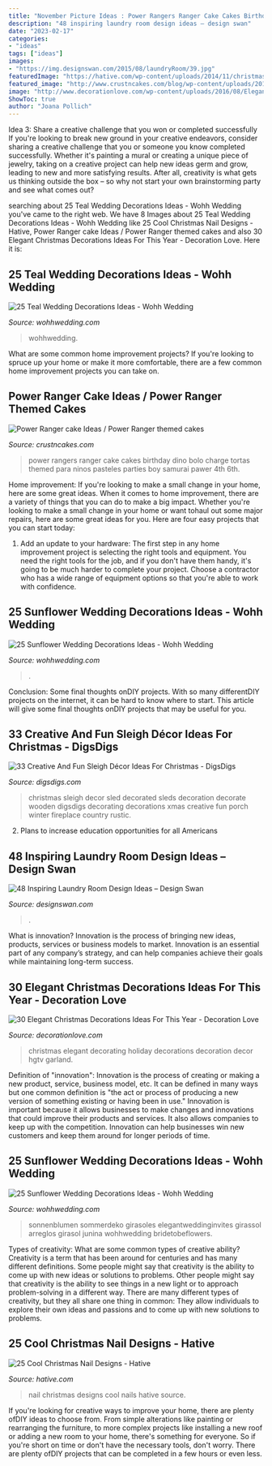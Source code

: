 ```yaml
---
title: "November Picture Ideas : Power Rangers Ranger Cake Cakes Birthday Dino Bolo Charge Tortas Themed Para Ninos Pasteles Parties Boy Samurai Pawer 4th 6th"
description: "48 inspiring laundry room design ideas – design swan"
date: "2023-02-17"
categories:
- "ideas"
tags: ["ideas"]
images:
- "https://img.designswan.com/2015/08/laundryRoom/39.jpg"
featuredImage: "https://hative.com/wp-content/uploads/2014/11/christmas-nail-designs/12-cool-christmas-nail-designs.jpg"
featured_image: "http://www.crustncakes.com/blog/wp-content/uploads/2015/11/e8cb0ec4fe24ca569a7e4d7021982309-714x1024.jpg"
image: "http://www.decorationlove.com/wp-content/uploads/2016/08/Elegant-Christmas-Garland-Decorating-Ideas.jpeg"
ShowToc: true
author: "Joana Pollich"
---
```



Idea 3: Share a creative challenge that you won or completed successfully
If you're looking to break new ground in your creative endeavors, consider sharing a creative challenge that you or someone you know completed successfully. Whether it's painting a mural or creating a unique piece of jewelry, taking on a creative project can help new ideas germ and grow, leading to new and more satisfying results. After all, creativity is what gets us thinking outside the box – so why not start your own brainstorming party and see what comes out?

	

		
searching about 25 Teal Wedding Decorations Ideas - Wohh Wedding you've came to the right web. We have 8 Images about 25 Teal Wedding Decorations Ideas - Wohh Wedding like 25 Cool Christmas Nail Designs - Hative, Power Ranger cake Ideas / Power Ranger themed cakes and also 30 Elegant Christmas Decorations Ideas For This Year - Decoration Love. Here it is:
		
    
## 25 Teal Wedding Decorations Ideas - Wohh Wedding

<img loading=lazy src="http://wohhwedding.com/wp-content/uploads/2016/05/Teal-Wedding-Centerpiece-Decorations.jpg" onerror="this.onerror=null;this.src='https://tse1.mm.bing.net/th?id=OIP.3a4tBSEBaQ8zVG8tz2cfPwHaLH&amp;pid=15.1';" alt="25 Teal Wedding Decorations Ideas - Wohh Wedding">

_Source: wohhwedding.com_

>wohhwedding. 

	

What are some common home improvement projects?
If you're looking to spruce up your home or make it more comfortable, there are a few common home improvement projects you can take on.

    
## Power Ranger Cake Ideas / Power Ranger Themed Cakes

<img loading=lazy src="http://www.crustncakes.com/blog/wp-content/uploads/2015/11/e8cb0ec4fe24ca569a7e4d7021982309-714x1024.jpg" onerror="this.onerror=null;this.src='https://tse4.mm.bing.net/th?id=OIP.0Oh_KnQMktND-FM2MkZiKwHaKn&amp;pid=15.1';" alt="Power Ranger cake Ideas / Power Ranger themed cakes">

_Source: crustncakes.com_

>power rangers ranger cake cakes birthday dino bolo charge tortas themed para ninos pasteles parties boy samurai pawer 4th 6th. 

	

Home improvement: If you're looking to make a small change in your home, here are some great ideas.
When it comes to home improvement, there are a variety of things that you can do to make a big impact. Whether you're looking to make a small change in your home or want tohaul out some major repairs, here are some great ideas for you. Here are four easy projects that you can start today:
1) Add an update to your hardware: The first step in any home improvement project is selecting the right tools and equipment. You need the right tools for the job, and if you don't have them handy, it's going to be much harder to complete your project. Choose a contractor who has a wide range of equipment options so that you're able to work with confidence.

    
## 25 Sunflower Wedding Decorations Ideas - Wohh Wedding

<img loading=lazy src="https://www.wohhwedding.com/wp-content/uploads/2016/05/Sunflower-Wedding-Decorations-Ideas.jpg" onerror="this.onerror=null;this.src='https://tse4.mm.bing.net/th?id=OIP.BTQyJNzVY6iwv-WS87_tjgHaKV&amp;pid=15.1';" alt="25 Sunflower Wedding Decorations Ideas - Wohh Wedding">

_Source: wohhwedding.com_

>. 

	

Conclusion: Some final thoughts onDIY projects.
With so many differentDIY projects on the internet, it can be hard to know where to start. This article will give some final thoughts onDIY projects that may be useful for you.

    
## 33 Creative And Fun Sleigh Décor Ideas For Christmas - DigsDigs

<img loading=lazy src="http://www.digsdigs.com/photos/fun-and-creative-sleigh-decor-ideas-for-christmas-3-554x831.jpg" onerror="this.onerror=null;this.src='https://tse4.mm.bing.net/th?id=OIP.bYsREBxZfGU5clRn9VGGPwHaLH&amp;pid=15.1';" alt="33 Creative And Fun Sleigh Décor Ideas For Christmas - DigsDigs">

_Source: digsdigs.com_

>christmas sleigh decor sled decorated sleds decoration decorate wooden digsdigs decorating decorations xmas creative fun porch winter fireplace country rustic. 

	

2. Plans to increase education opportunities for all Americans 

    
## 48 Inspiring Laundry Room Design Ideas – Design Swan

<img loading=lazy src="https://img.designswan.com/2015/08/laundryRoom/39.jpg" onerror="this.onerror=null;this.src='https://tse2.mm.bing.net/th?id=OIP.roHZL6ISSEk_0ONQcVGG7QHaLI&amp;pid=15.1';" alt="48 Inspiring Laundry Room Design Ideas – Design Swan">

_Source: designswan.com_

>. 

	

What is innovation?
Innovation is the process of bringing new ideas, products, services or business models to market. Innovation is an essential part of any company’s strategy, and can help companies achieve their goals while maintaining long-term success.

    
## 30 Elegant Christmas Decorations Ideas For This Year - Decoration Love

<img loading=lazy src="http://www.decorationlove.com/wp-content/uploads/2016/08/Elegant-Christmas-Garland-Decorating-Ideas.jpeg" onerror="this.onerror=null;this.src='https://tse4.mm.bing.net/th?id=OIP.Ve6B8NRWxV9i9plE2XoXUwHaJ4&amp;pid=15.1';" alt="30 Elegant Christmas Decorations Ideas For This Year - Decoration Love">

_Source: decorationlove.com_

>christmas elegant decorating holiday decorations decoration decor hgtv garland. 

	

Definition of "innovation":
Innovation is the process of creating or making a new product, service, business model, etc. It can be defined in many ways but one common definition is "the act or process of producing a new version of something existing or having been in use." 
Innovation is important because it allows businesses to make changes and innovations that could improve their products and services. It also allows companies to keep up with the competition. Innovation can help businesses win new customers and keep them around for longer periods of time.

    
## 25 Sunflower Wedding Decorations Ideas - Wohh Wedding

<img loading=lazy src="https://www.wohhwedding.com/wp-content/uploads/2016/05/Sunflower-Wedding-Flower-Arrangements-Decorations.jpg" onerror="this.onerror=null;this.src='https://tse2.mm.bing.net/th?id=OIP.2ZMHhyywjH7F5CutyA4QGwHaLH&amp;pid=15.1';" alt="25 Sunflower Wedding Decorations Ideas - Wohh Wedding">

_Source: wohhwedding.com_

>sonnenblumen sommerdeko girasoles elegantweddinginvites girassol arreglos girasol junina wohhwedding bridetobeflowers. 

	

Types of creativity: What are some common types of creative ability?
Creativity is a term that has been around for centuries and has many different definitions. Some people might say that creativity is the ability to come up with new ideas or solutions to problems. Other people might say that creativity is the ability to see things in a new light or to approach problem-solving in a different way. There are many different types of creativity, but they all share one thing in common: They allow individuals to explore their own ideas and passions and to come up with new solutions to problems.

    
## 25 Cool Christmas Nail Designs - Hative

<img loading=lazy src="https://hative.com/wp-content/uploads/2014/11/christmas-nail-designs/12-cool-christmas-nail-designs.jpg" onerror="this.onerror=null;this.src='https://tse1.mm.bing.net/th?id=OIP.FlkmJgtuyEPWM4P9xG6RhAHaEs&amp;pid=15.1';" alt="25 Cool Christmas Nail Designs - Hative">

_Source: hative.com_

>nail christmas designs cool nails hative source. 

	

If you're looking for creative ways to improve your home, there are plenty ofDIY ideas to choose from. From simple alterations like painting or rearranging the furniture, to more complex projects like installing a new roof or adding a new room to your home, there's something for everyone. So if you're short on time or don't have the necessary tools, don't worry. There are plenty ofDIY projects that can be completed in a few hours or even less.

